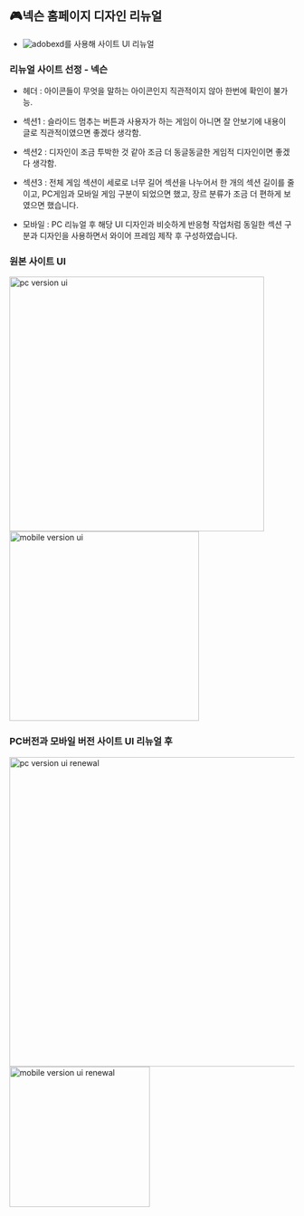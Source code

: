 ## 🎮넥슨 홈페이지 디자인 리뉴얼
- ![adobexd](https://img.shields.io/badge/adobe%20xd-FF61F6.svg?&style=for-the-badge&logo=adobexd&logoColor=white)를 사용해 사이트 UI 리뉴얼

### 리뉴얼 사이트 선정 - 넥슨
- 헤더 : 아이콘들이 무엇을 말하는 아이콘인지 직관적이지 않아 한번에 확인이 불가능.

- 섹션1 : 슬라이드 멈추는 버튼과 사용자가 하는 게임이 아니면 잘 안보기에 내용이 글로 직관적이였으면 좋겠다 생각함.

- 섹션2 : 디자인이 조금 투박한 것 같아 조금 더 동글동글한 게임적 디자인이면 좋겠다 생각함.

- 섹션3 : 전체 게임 섹션이 세로로 너무 길어 섹션을 나누어서 한 개의 섹션 길이를 줄이고, PC게임과 모바일 게임 구분이 되었으면 했고, 장르 분류가 조금 더 편하게 보였으면 했습니다.

- 모바일 : PC 리뉴얼 후 해당 UI 디자인과 비슷하게 반응형 작업처럼 동일한 섹션 구분과 디자인을 사용하면서 와이어 프레임 제작 후 구성하였습니다.

### 원본 사이트 UI

<p>
  <img src="https://github.com/user-attachments/assets/6e6e4f05-8c7d-4c87-b652-14bc261d146b" alt="pc version ui" width="450px" />
  <img src="https://github.com/user-attachments/assets/af170ca1-51e9-4353-8fe8-1d577ad627ce" alt="mobile version ui" width="335px" />
</p>

### PC버전과 모바일 버전 사이트 UI 리뉴얼 후

<p>
  <img src="https://cafeptthumb-phinf.pstatic.net/MjAyNDA2MDdfMjYw/MDAxNzE3NzMxNTcwNDYx.zGCwni4k-G7CptM4FSBlGoaAOhEWPEf81F9z7kJ9DUwg.NhpqGKFGUw8d8jcV_oJW_Ge-Dx4Zz47ycBjnMFpu7j8g.PNG/%EB%A6%AC%EB%89%B4%EC%96%BC_%EC%82%AC%EC%9D%B4%ED%8A%B8_%EC%99%84%EC%84%B1%EB%B3%B8.png" alt="pc version ui renewal" width="547px" />
<img src="https://cafeptthumb-phinf.pstatic.net/MjAyNDA2MDdfMjMz/MDAxNzE3NzMxNjQ0Mjcw.XWVveqAydF7icv7Kjse92W-xGob7BOW9_Vwfu4G5ZW4g.hbohntSGxa3YDcR8LBYewUVQGli44rWcbeFuXCwCLWQg.PNG/%EB%AA%A8%EB%B0%94%EC%9D%BC_%EC%99%80%EC%9D%B4%EB%93%9C_%EB%A6%AC%EB%89%B4%EC%96%BC.png" alt="mobile version ui renewal" width="248px"/>
</p>
